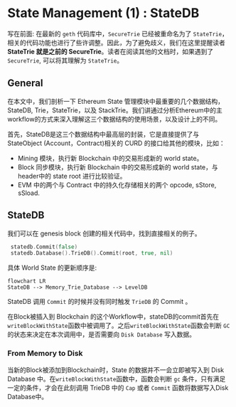 # State Management (1) : StateDB

写在前面: 在最新的 `geth` 代码库中，`SecureTrie` 已经被重命名为了 `StateTrie`，相关的代码功能也进行了些许调整。因此，为了避免歧义，我们在这里提醒读者 **StateTrie 就是之前的 SecureTrie**。读者在阅读其他的文档时，如果遇到了 `SecureTrie`, 可以将其理解为 `StateTrie`。

## General

在本文中，我们剖析一下 Ethereum State 管理模块中最重要的几个数据结构，StateDB, Trie，StateTrie，以及 StackTrie。我们讲通过分析Ethereum中的主workflow的方式来深入理解这三个数据结构的使用场景，以及设计上的不同。

首先，StateDB是这三个数据结构中最高层的封装，它是直接提供了与StateObject (Account，Contract)相关的 CURD 的接口给其他的模块，比如：

- Mining 模块，执行新 Blockchain 中的交易形成新的 world state。
- Block 同步模块，执行新 Blockchain 中的交易形成新的 world state，与header中的 state root 进行比较验证。
- EVM 中的两个与 Contract 中的持久化存储相关的两个 opcode, sStore, sSload.

## StateDB

我们可以在 genesis block 创建的相关代码中，找到直接相关的例子。

```go
 statedb.Commit(false)
 statedb.Database().TrieDB().Commit(root, true, nil)
```

具体 World State 的更新顺序是:

```mermaid
flowchart LR
StateDB --> Memory_Trie_Database --> LevelDB
```

StateDB 调用 `Commit` 的时候并没有同时触发 `TrieDB` 的 Commit 。

在Block被插入到 Blockchain 的这个Workflow中，stateDB的commit首先在`writeBlockWithState`函数中被调用了。之后`writeBlockWithState`函数会判断 `GC` 的状态来决定在本次调用中，是否需要向 `Disk Database` 写入数据。

### From Memory to Disk

当新的Block被添加到Blockchain时，State 的数据并不一会立即被写入到 Disk Database 中。在`writeBlockWithState`函数中，函数会判断 `gc` 条件，只有满足一定的条件，才会在此刻调用 TrieDB 中的 `Cap` 或者 `Commit` 函数将数据写入Disk Database中。
